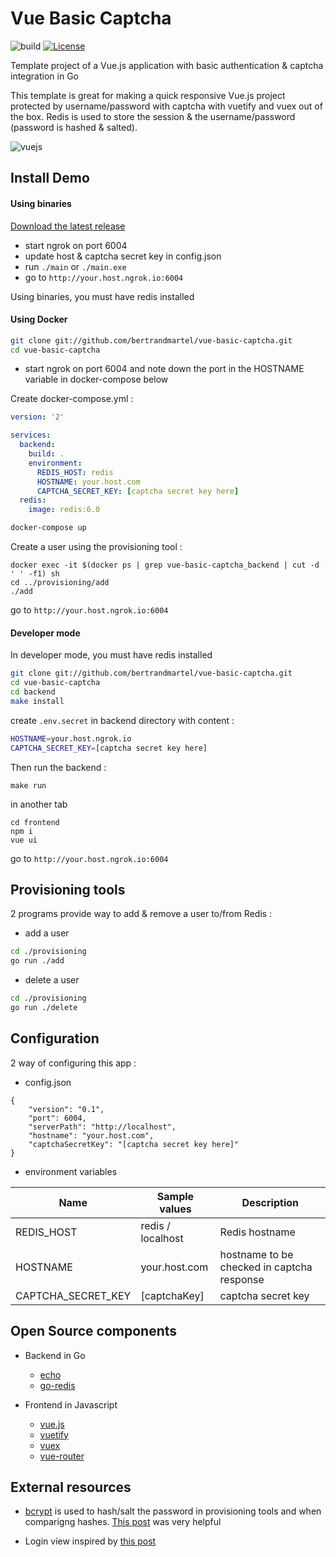 # Vue Basic Captcha

![build](https://github.com/bertrandmartel/vue-basic-captcha/workflows/build/badge.svg) [![License](http://img.shields.io/:license-mit-blue.svg)](LICENSE.md)

Template project of a Vue.js application with basic authentication & captcha integration in Go

This template is great for making a quick responsive Vue.js project protected by username/password with captcha with vuetify and vuex out of the box. Redis is used to store the session & the username/password (password is hashed & salted).

![vuejs](https://user-images.githubusercontent.com/5183022/81025085-bd82b880-8e75-11ea-9d45-814ece3f9697.png)

## Install Demo

#### Using binaries

[Download the latest release](https://github.com/bertrandmartel/vue-basic-captcha/releases/latest)

* start ngrok on port 6004
* update host & captcha secret key in config.json
* run `./main` or `./main.exe`
* go to `http://your.host.ngrok.io:6004`

Using binaries, you must have redis installed 

#### Using Docker

```bash
git clone git://github.com/bertrandmartel/vue-basic-captcha.git
cd vue-basic-captcha
```

* start ngrok on port 6004 and note down the port in the HOSTNAME variable in docker-compose below

Create docker-compose.yml :

```yaml
version: '2'

services:
  backend:
    build: .
    environment:
      REDIS_HOST: redis
      HOSTNAME: your.host.com
      CAPTCHA_SECRET_KEY: [captcha secret key here]
  redis:
    image: redis:6.0
```

```bash
docker-compose up
```

Create a user using the provisioning tool :
```
docker exec -it $(docker ps | grep vue-basic-captcha_backend | cut -d ' ' -f1) sh
cd ../provisioning/add
./add
```

go to `http://your.host.ngrok.io:6004`

#### Developer mode

In developer mode, you must have redis installed 

```bash
git clone git://github.com/bertrandmartel/vue-basic-captcha.git
cd vue-basic-captcha
cd backend
make install
```

create `.env.secret` in backend directory with content : 

```bash
HOSTNAME=your.host.ngrok.io
CAPTCHA_SECRET_KEY=[captcha secret key here]
```

Then run the backend :

```basj
make run
```

in another tab

```
cd frontend
npm i
vue ui
```

go to `http://your.host.ngrok.io:6004`

## Provisioning tools

2 programs provide way to add & remove a user to/from Redis :

* add a user

```bash
cd ./provisioning
go run ./add
```

* delete a user

```bash
cd ./provisioning
go run ./delete
```

## Configuration

2 way of configuring this app :

* config.json

```
{
    "version": "0.1",
    "port": 6004,
    "serverPath": "http://localhost",
    "hostname": "your.host.com",
    "captchaSecretKey": "[captcha secret key here]"
}
```

* environment variables 

|  Name  | Sample values  | Description |
|--------|--------------|---------------|
| REDIS_HOST |  redis / localhost |  Redis hostname |
| HOSTNAME   |  your.host.com     | hostname to be checked in captcha response |
| CAPTCHA_SECRET_KEY |  [captchaKey]  | captcha secret key | 

## Open Source components

* Backend in Go

  * [echo](https://echo.labstack.com/)
  * [go-redis](https://github.com/go-redis/redis)

* Frontend in Javascript

  * [vue.js](https://vuejs.org/)
  * [vuetify](https://vuetifyjs.com/en/getting-started/quick-start/)
  * [vuex](https://vuex.vuejs.org/)
  * [vue-router](https://router.vuejs.org/)

## External resources

* [bcrypt](https://godoc.org/golang.org/x/crypto/bcrypt) is used to hash/salt the password in provisioning tools and when comparigng hashes. [This post](https://medium.com/@jcox250/password-hash-salt-using-golang-b041dc94cb72) was very helpful

* Login view inspired by [this post](https://medium.com/vue-mastery/getting-started-with-vuetify-2-0-522ad3a55154)